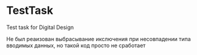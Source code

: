 # TestTask
Test task for Digital Design 

Не был реаизован выбрасывание икслючения при несовпадении типа вводимых данных, но такой код просто не сработает
